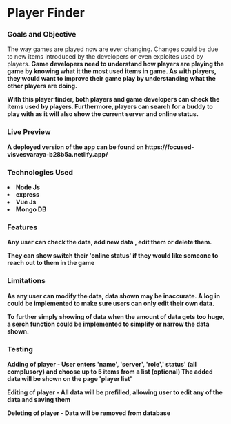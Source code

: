 <h1> Player Finder </h1>

<h3> Goals and Objective </h3>

<p> The way games are played now are ever changing. Changes could be due to new items introduced by the developers 
  or even exploites used by players. <b>
  Game developers need to understand how players are playing the game by knowing what it the most used items in game.
<b> As with players, they would want to improve their game play by understanding what the other players are doing.
  </p>
  <p>
    With this player finder, both players and game developers can check the items used by players. Furthermore, players 
    can search for a buddy to play with as it will also show the current server and online status.

  </p>
  
  <h3>
    Live Preview
  </h3>
  <p>
    A deployed version of the app can be found on https://focused-visvesvaraya-b28b5a.netlify.app/
  </p>
  
<h3>
  Technologies Used
  </h3>
  <li> Node Js </li>
<li> express </li>
  <li> Vue Js </li>
  <li> Mongo DB </li>
      
  <h3> Features </h3>
  
  <p>
Any user can check the data, add new data , edit them or delete them. </p>
<p> They can show switch their 'online status' if they would like someone to reach out to them in the game 
</p>
  
  <h3> Limitations </h3>
  
  <p> As any user can modify the data, data shown may be inaccurate. A log in could be implemented to make sure users
can only edit their own data.
<p> To further simply showing of data when the amount of data gets too huge, a serch function could be implemented
  to simplify or narrow the data shown. </p>

  <h3> Testing </h3>
<p> Adding of player - User enters 'name', 'server', 'role',' status' (all complusory) and choose up to 5 items from a list (optional)
  The added data will be shown on the page 'player list' </p>
  <p> Editing of player - All data will be prefilled, allowing user to edit any of the data and saving them </p>
  <p> Deleting of player - Data will be removed from database </p>
      
      
